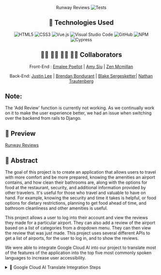 <div align="center">

Runway Reviews
![Tests](https://badgen.net/badge/tests/passing/green?icon=github)

## 💾 Technologies Used
![HTML5](https://img.shields.io/badge/html5-%23E34F26.svg?style=for-the-badge&logo=html5&logoColor=white)
![CSS3](https://img.shields.io/badge/css3-%231572B6.svg?style=for-the-badge&logo=css3&logoColor=white)
![Vue.js](https://img.shields.io/badge/Vue.js-%234FC08D.svg?style=for-the-badge&logo=vue.js&logoColor=white)
![Visual Studio Code](https://img.shields.io/badge/Visual%20Studio%20Code-0078d7.svg?style=for-the-badge&logo=visual-studio-code&logoColor=white)
![GitHub](https://img.shields.io/badge/github-%23121011.svg?style=for-the-badge&logo=github&logoColor=white)
![NPM](https://img.shields.io/badge/NPM-%23CB3837.svg?style=for-the-badge&logo=npm&logoColor=white)
![Cypress](https://img.shields.io/badge/Cypress-yellow)

## 👩‍💻 👩‍💻 👨‍💻 👩‍💻 Collaborators
Front-End :
[Emalee Poellot](https://github.com/em2396)  | 
[Amy Siu](https://github.com/amysiu1028) |
[Zen Mcmillan](https://github.com/zenmcmillan) 

Back-End:
[Justin Lee](https://github.com/JustinSteel) |
[Brendan Bondurant](https://github.com/brendan-bondurant) |
[Blake Sergesketter](https://github.com/bserge13)|
[Nathan Trautenberg](https://github.com/WagglyDessert)

</div>

## Note: 
The 'Add Review' function is currently not working. As we continually work on it to make the user experience better, we had an issue when switching over the backend from rails to Django. 

## 🎥 Preview 


[Runway Reviews](https://github.com/runway-reviews/runway-reviews-fe/assets/116819092/41e2d7a8-02d4-4678-803c-beadda079207)



## 💭 Abstract
The goal of this project is to create an application that allows users to travel with more comfort and be more prepared, knowing the amenities an airport contains, and how clean their bathrooms are, along with the options for food at the restaurant, security, and additional information provided by other travelers. It's useful for those who travel and valuable to have on hand. For example, knowing the security and time it takes is helpful, or food options for dietary restrictions, planning to get food ahead of time, and bathroom cleanliness and other amenities is useful.

This project allows a user to log into their account and view the reviews they made for a particular airport. They can also add a review of the airport based on a list of categories from a dropdown menu. They can then view the review that was just made. This project uses several different APIs to get a list of airports, for the user to log in, and to show the reviews.

We were able to integrate Google Cloud AI into our project to translate most of the features of the application into the top five most commonly spoken languages to increase user accessibility.

<details>
  <summary>🚀 Google Cloud AI Translate Integration Steps</summary>
  
  ### Enable the Translate API:

  1. Go to the Google Cloud Console.
  2. Create a new project or select an existing one.
  3. Navigate to the API & Services > Dashboard.
  4. Click on "+ ENABLE APIS AND SERVICES" and search for "Cloud Translation API." Enable it for your project.

  ### Create API Key or Service Account:

  - For simplicity, you can create an API key. Go to API & Services > Credentials, and create an API key.
  - Alternatively, you can create a service account and download the JSON file. Ensure you keep this file secure.

  ### Install Google Cloud Translate SDK:

  - You'll need the `@google-cloud/translate` Node.js package. Install it using:
    ```bash
    npm install --save @google-cloud/translate
    ```

  ### Use Google Cloud AI Translate in your JavaScript code:

  ```javascript
  const {Translate} = require('@google-cloud/translate').v2;

  const translate = new Translate({keyFilename: 'path/to/your/keyfile.json'});

  // Example: Translate text from English to Spanish
  async function translateText() {
    const [translation] = await translate.translate('Hello, world!', 'es');
    console.log(`Text: ${translation}`);
  }

  translateText();
  </details>

## Deployed Link
[Deployed](https://runway-reviews.github.io/runway-reviews-fe/) 
Username: Jeanette Akenja Nearing
Password: $2a$12$0EhXvY8u12yBUdE/QLdkHuzBMQmRTXmJb25FWNSoysvQfk1FVnNUq
To be able to add a review, the user must be logged in. Use the above username and password.


## 📝  Context
We are a group of 2 front-end developers and 3 back-end developers who worked together remotely via Zoom and asynchronously through the GitHub project board to complete this application. This project was completed from week 1 to week 3 in Mod 4 at Turing School of Software & Design. It was our first time using the Vue framework.


## 🔌 Server Setup
1. Clone the repository: Open a terminal window. Navigate to the directory where you want to clone the repository. Run the following command: git clone 
2. Install the dependencies: Run the following command in the cloned repository directory: npm install
3. Run the React app: Run the following command in the cloned repository directory:

## 📚 Learning Goals

-Develop a basic understanding of the Vue framework


## 🥇 Wins
⭐ Emalee: Learning Vue was really fun for me, and it felt good to be able to build an app from it
⭐ Amy: Learning a bit of Vue was fun and new and implementing google translate ai was fun as well.

## 🚧 Challenges
❗Posting a review was difficult because there seemed to be a timing issue. 

